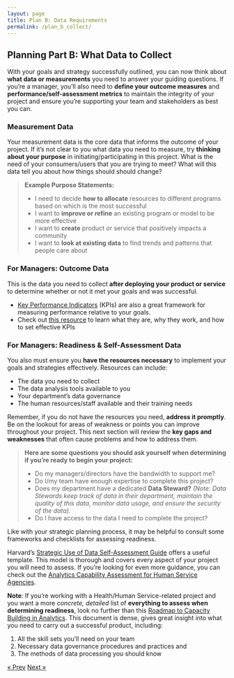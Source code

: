 ```yaml
---
layout: page
title: Plan B: Data Requirements
permalink: /plan_b_collect/
---
```


## Planning Part B: What Data to Collect

With your goals and strategy successfully outlined, you can now think about **what data or measurements** you need to answer your guiding questions. If you’re a manager, you’ll also need to **define your outcome measures** and **performance/self-assessment metrics** to maintain the integrity of your project and ensure you’re supporting your team and stakeholders as best you can. 

### Measurement Data

Your measurement data is the core data that informs the outcome of your project. If it’s not clear to you what data you need to measure, try **thinking about your purpose** in initiating/participating in this project. What is the need of your consumers/users that you are trying  to meet? What will this data tell you about how things should should change?

>**Example Purpose Statements:**
>  * I need to decide **how to allocate** resources to different programs based on which is the most successful
>  * I want to **improve or refine** an existing program or model to be more effective
>  * I want to **create** product or service that positively impacts a community
>  * I want to **look at existing data** to find trends and patterns that people care about

### For Managers: Outcome Data

This is the data you need to collect **after deploying your product or service** to determine whether or not it met your goals and was successful.
  * [Key Performance Indicators](kpilibrary.com/) (KPIs) are also a great framework for measuring performance relative to your goals. 
  * Check out [this resource](https://kpi.org/KPI-Basics) to learn what they are, why they work, and how to set effective KPIs

### For Managers: Readiness & Self-Assessment Data

You also must ensure you **have the resources necessary** to implement your goals  and strategies effectively. Resources can include:
  * The data you need to collect
  * The data analysis tools available to you
  * Your department’s data governance
  * The human resources/staff available and their training needs

Remember, if you do not have the resources you need, **address it promptly**. Be on the lookout for areas of weakness or points you can improve throughout your project. This  next  section will review the **key gaps and weaknesses** that often cause problems and how to address them.

>**Here are some questions you should ask yourself when determining if you’re ready to begin your project:**
>  * Do my managers/directors have the bandwidth to support me?
>  * Do I/my team have enough expertise to complete this project?
>  * Does my department have a dedicated **Data Steward?**  *(Note: Data Stewards keep track of data in their department, maintain the quality of this data, monitor data usage, and ensure the security of the data).*
>  * Do I have access to the data I need to complete the project?

Like with your strategic planning process, it may be helpful to consult some frameworks and checklists for assessing readiness. 

Harvard’s [Strategic Use of Data Self-Assessment Guide](https://sdp.cepr.harvard.edu/files/cepr-sdp/files/sdp-rubric-self-asssessment.pdf) offers a useful template. This model is thorough and covers every aspect of your project you will need to assess. If you’re looking for even more guidance, you can check out the [Analytics Capability Assessment for Human Service Agencies](https://chhsdata.github.io/dataplaybook/documents/APHSA-Analytic-Capability-Roadmap-1-0-for-Human-Services-Agencies.pdf).

**Note**: If you’re working with a Health/Human Service-related project and you want a more *concrete, detailed* list of **everything to assess when determining readiness**, look no further than this [Roadmap to Capacity Building in Analytics](https://chhsdata.github.io/dataplaybook/documents/APHSA-Roadmap-to-Capacity-Building-in-Analytics-White-Paper.pdf). This document is dense, gives great insight into what you need to carry out a successful product, including:
1. All the skill sets you’ll need on your team 
2. Necessary data governance procedures and practices and 
3. The methods of data processing you should know

<!-- Pagination -->
<div class="pagination">
  <a class="pagination-item older" href="{{ site.baseurl }}/">&laquo; Prev</a>
  <a class="pagination-item newer" href="{{ site.baseurl }}/assess">Next &raquo;</a>
</div>

